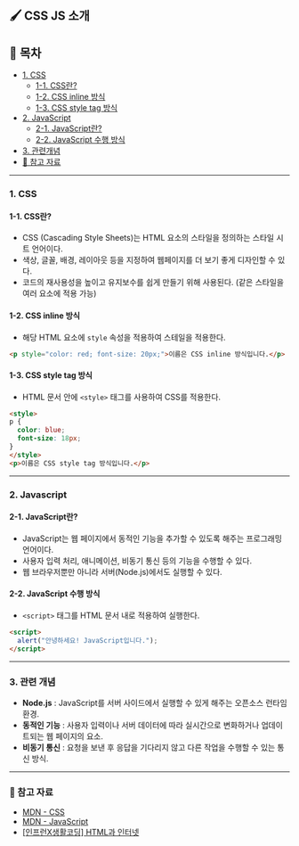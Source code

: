 ## 🖌️ CSS JS 소개


## 📌 목차
- [1. CSS](#1-css)
  - [1-1. CSS란?](#1-1-css란)
  - [1-2. CSS inline 방식](#1-2-css-inline-방식)
  - [1-3. CSS style tag 방식](#1-3-css-style-tag-방식)
- [2. JavaScript](#2-javascript)
  - [2-1. JavaScript란?](#2-1-javascript란)
  - [2-2. JavaScript 수행 방식](#2-2-javascript-수행-방식)
- [3. 관련개념](#3-관련-개념)
- [📌 참고 자료](#-참고-자료)

---

### **1. CSS**

#### 1-1. CSS란?
- CSS (Cascading Style Sheets)는 HTML 요소의 스타일을 정의하는 스타일 시트 언어이다.
- 색상, 글꼴, 배경, 레이아웃 등을 지정하여 웹페이지를 더 보기 좋게 디자인할 수 있다.
- 코드의 재사용성을 높이고 유지보수를 쉽게 만들기 위해 사용된다. (같은 스타일을 여러 요소에 적용 가능)

#### 1-2. CSS inline 방식
- 해당 HTML 요소에 `style` 속성을 적용하여 스테일을 적용한다.

```html
<p style="color: red; font-size: 20px;">이름은 CSS inline 방식입니다.</p>
```

#### 1-3. CSS style tag 방식
- HTML 문서 안에 `<style>` 태그를 사용하여 CSS를 적용한다.

```html
<style>
p {
  color: blue;
  font-size: 18px;
}
</style>
<p>이름은 CSS style tag 방식입니다.</p>
```

---

### **2. Javascript**

#### 2-1. JavaScript란?
- JavaScript는 웹 페이지에서 동적인 기능을 추가할 수 있도록 해주는 프로그래밍 언어이다.
- 사용자 입력 처리, 애니메이션, 비동기 통신 등의 기능을 수행할 수 있다.
- 웹 브라우저뿐만 아니라 서버(Node.js)에서도 실행할 수 있다.

#### 2-2. JavaScript 수행 방식
- `<script>` 태그를 HTML 문서 내로 적용하여 실행한다.

```html
<script>
  alert("안녕하세요! JavaScript입니다.");
</script>
```

---

### **3. 관련 개념**
- **Node.js** : JavaScript를 서버 사이드에서 실행할 수 있게 해주는 오픈소스 런타임 환경.
- **동적인 기능** : 사용자 입력이나 서버 데이터에 따라 실시간으로 변화하거나 업데이트되는 웹 페이지의 요소.
- **비동기 통신** : 요청을 보낸 후 응답을 기다리지 않고 다른 작업을 수행할 수 있는 통신 방식.

---

### 📌 참고 자료
- [MDN - CSS](https://developer.mozilla.org/ko/docs/Web/CSS)
- [MDN - JavaScript](https://developer.mozilla.org/ko/docs/Web/JavaScript)
- [[인프런X생활코딩] HTML과 인터넷](https://www.inflearn.com/course/html%EA%B3%BC-%EC%9D%B8%ED%84%B0%EB%84%B7-%EC%83%9D%ED%99%9C%EC%BD%94%EB%94%A9/dashboard)

